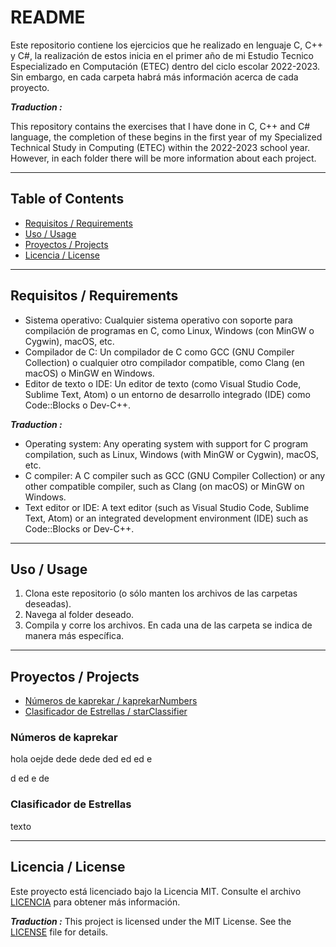 # README

Este repositorio contiene los ejercicios que he realizado en lenguaje C, C++ y C#, la realización de estos inicia en el primer año de mi Estudio Tecnico Especializado en Computación (ETEC) dentro del ciclo escolar 2022-2023. Sin embargo, en cada carpeta habrá más información acerca de cada proyecto.

***Traduction :***

This repository contains the exercises that I have done in C, C++ and C# language, the completion of these begins in the first year of my Specialized Technical Study in Computing (ETEC) within the 2022-2023 school year. However, in each folder there will be more information about each project.

---

## Table of Contents

- [Requisitos / Requirements](#requisitos--requirements)
- [Uso / Usage](#uso--usage)
- [Proyectos / Projects](#proyectos--projects)
- [Licencia / License](#licencia--license)


---

## Requisitos / Requirements

- Sistema operativo: Cualquier sistema operativo con soporte para compilación de programas en C, como Linux, Windows (con MinGW o Cygwin), macOS, etc.
- Compilador de C: Un compilador de C como GCC (GNU Compiler Collection) o cualquier otro compilador compatible, como Clang (en macOS) o MinGW en Windows.
- Editor de texto o IDE: Un editor de texto (como Visual Studio Code, Sublime Text, Atom) o un entorno de desarrollo integrado (IDE) como Code::Blocks o Dev-C++.

***Traduction :***
- Operating system: Any operating system with support for C program compilation, such as Linux, Windows (with MinGW or Cygwin), macOS, etc.
- C compiler: A C compiler such as GCC (GNU Compiler Collection) or any other compatible compiler, such as Clang (on macOS) or MinGW on Windows.
- Text editor or IDE: A text editor (such as Visual Studio Code, Sublime Text, Atom) or an integrated development environment (IDE) such as Code::Blocks or Dev-C++.

---

## Uso / Usage

1. Clona este repositorio (o sólo manten los archivos de las carpetas deseadas).
2. Navega al folder deseado.
3. Compila y corre los archivos. En cada una de las carpeta se indica de manera más específica.

---

## Proyectos / Projects

- [Números de kaprekar / kaprekarNumbers](#números-de-kaprekar)
- [Clasificador de Estrellas / starClassifier](#clasificador-de-estrellas)

### Números de kaprekar
hola  oejde
dede
dede
ded
ed
ed
e

d
ed
e
de

### Clasificador de Estrellas


texto


---

## Licencia / License
Este proyecto está licenciado bajo la Licencia MIT. Consulte el archivo [LICENCIA](LICENCIA) para obtener más información.

***Traduction :***
This project is licensed under the MIT License. See the [LICENSE](LICENSE) file for details.


